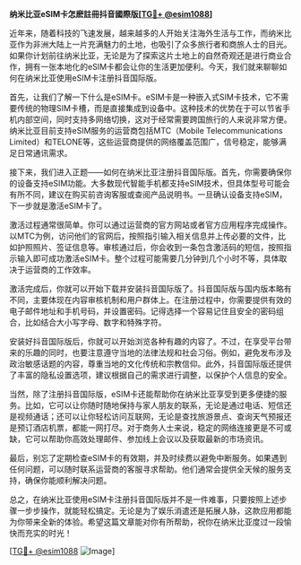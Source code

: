 **纳米比亚eSIM卡怎麽註冊抖音國際版[[TG💪+ @esim1088](https://t.me/s/esim1088)]**

近年来，随着科技的飞速发展，越来越多的人开始关注海外生活与工作，而纳米比亚作为非洲大陆上一片充满魅力的土地，也吸引了众多旅行者和商旅人士的目光。如果你计划前往纳米比亚，无论是为了探索这片土地上的自然奇观还是进行商业合作，拥有一张本地化的eSIM卡都会让你的生活更加便利。今天，我们就来聊聊如何在纳米比亚使用eSIM卡注册抖音国际版。

首先，让我们了解一下什么是eSIM卡。eSIM卡是一种嵌入式SIM卡技术，它不需要传统的物理SIM卡槽，而是直接集成到设备中。这种技术的优势在于可以节省手机内部空间，同时支持多网络切换，这对于经常需要跨国旅行的人来说非常方便。纳米比亚目前支持eSIM服务的运营商包括MTC（Mobile Telecommunications Limited）和TELONE等，这些运营商提供的网络覆盖范围广，信号稳定，能够满足日常通讯需求。

接下来，我们进入正题——如何在纳米比亚注册抖音国际版。首先，你需要确保你的设备支持eSIM功能。大多数现代智能手机都支持eSIM技术，但具体型号可能会有所不同，建议在购买前咨询客服或查阅产品说明书。一旦确认设备支持eSIM，下一步就是激活eSIM卡了。

激活过程通常很简单。你可以通过运营商的官方网站或者官方应用程序完成操作。以MTC为例，访问他们的官网后，按照指引输入相关信息并上传必要的文件，比如护照照片、签证信息等。审核通过后，你会收到一条包含激活码的短信，按照指示输入即可成功激活eSIM卡。整个过程可能需要几分钟到几个小时不等，具体取决于运营商的工作效率。

激活完成后，你就可以开始下载并安装抖音国际版了。抖音国际版与国内版本略有不同，主要体现在内容审核机制和用户群体上。在注册过程中，你需要提供有效的电子邮件地址和手机号码，并设置密码。记得选择一个容易记住且安全的密码组合，比如结合大小写字母、数字和特殊字符。

安装好抖音国际版后，你就可以开始浏览各种有趣的内容了。不过，在享受平台带来的乐趣的同时，也要注意遵守当地的法律法规和社会习俗。例如，避免发布涉及政治敏感话题的内容，尊重当地的文化传统和宗教信仰。此外，抖音国际版还提供了丰富的隐私设置选项，建议根据自己的需求进行调整，以保护个人信息的安全。

当然，除了注册抖音国际版，eSIM卡还能帮助你在纳米比亚享受到更多便捷的服务。比如，它可以让你随时随地保持与家人朋友的联系，无论是通过电话、短信还是视频通话；还可以让你轻松访问互联网，无论是查找旅游景点、查询天气预报还是预订酒店机票，都能一网打尽。对于商务人士来说，稳定的网络连接更是不可或缺，它可以帮助你高效处理邮件、参加线上会议以及获取最新的市场资讯。

最后，别忘了定期检查eSIM卡的有效期，并及时续费以避免中断服务。如果遇到任何问题，可以随时联系运营商的客服寻求帮助。他们通常会提供全天候的服务支持，确保你能顺利解决问题。

总之，在纳米比亚使用eSIM卡注册抖音国际版并不是一件难事，只要按照上述步骤一步步操作，就能轻松搞定。无论是为了娱乐消遣还是拓展人脉，这款应用都能为你带来全新的体验。希望这篇文章能对你有所帮助，祝你在纳米比亚度过一段愉快而充实的时光！

[[TG💪+ @esim1088](https://t.me/s/esim1088) ![Image](https://i.postimg.cc/4NQfJmqS/Snipaste-2025-05-13-00-14-12.png)]